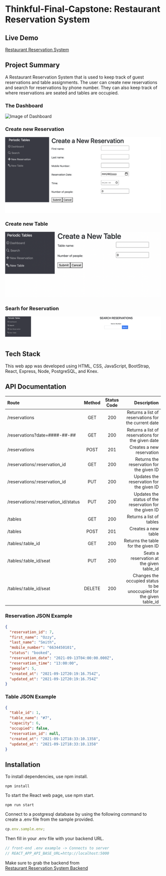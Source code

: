 # Thinkful-Final-Capstone: Restaurant Reservation System

## Live Demo

[Restaurant Reservation System](https://fullstack-reservation-app-frontend.vercel.app/dashboard)

## Project Summary

A Restaurant Reservation System that is used to keep track of guest reservations and table assignments. The user can create new reservations and search for reservations by phone number. They can also keep track of where reservations are seated and tables are occupied.

### The Dashboard

![Image of Dashboard](./images/RestaurantReservationsDashboard.png)

### Create new Reservation

![Image of New Reservation](./images/NewReservationForm.png)

### Create new Table

![Image of New Table](./images/NewTableForm.png)

### Searh for Reservation

![Image of Reservation Search](./images/ReservationSearch.png)

## Tech Stack

This web app was developed using HTML, CSS, JavaScript, BootStrap, React, Express, Node, PostgreSQL, and Knex.

## API Documentation

| Route                                | Method | Status Code |                                                         Description |
| :----------------------------------- | :----: | :---------: | ------------------------------------------------------------------: |
| /reservations                        |  GET   |     200     |                 Returns a list of reservations for the current date |
| /reservations?date=####-##-##        |  GET   |     200     |                   Returns a list of reservations for the given date |
| /reservations                        |  POST  |     201     |                                           Creates a new reservation |
| /reservations/:reservation_id        |  GET   |     200     |                            Returns the reservation for the given ID |
| /reservations/:reservation_id        |  PUT   |     200     |                            Updates the reservation for the given ID |
| /reservations/:reservation_id/status |  PUT   |     200     |              Updates the status of the reservation for the given ID |
| /tables                              |  GET   |     200     |                                            Returns a list of tables |
| /tables                              |  POST  |     201     |                                                 Creates a new table |
| /tables/:table_id                    |  GET   |     200     |                                  Returns the table for the given ID |
| /tables/:table_id/seat               |  PUT   |     200     |                           Seats a reservation at the given table_id |
| /tables/:table_id/seat               | DELETE |     200     | Changes the occupied status to be unoccupied for the given table_id |

### Reservation JSON Example

```json
{
  "reservation_id": 7,
  "first_name": "Ozzy",
  "last_name": "Smith",
  "mobile_number": "6634450101",
  "status": "booked",
  "reservation_date": "2021-09-13T04:00:00.000Z",
  "reservation_time": "13:00:00",
  "people": 5,
  "created_at": "2021-09-12T20:19:16.754Z",
  "updated_at": "2021-09-12T20:19:16.754Z"
}
```

### Table JSON Example

```json
{
  "table_id": 1,
  "table_name": "#7",
  "capacity": 6,
  "occupied": false,
  "reservation_id": null,
  "created_at": "2021-09-12T18:33:10.1358",
  "updated_at": "2021-09-12T18:33:10.1358"
}
```

## Installation

To install dependencies, use npm install.

```
npm install
```

To start the React web page, use npm start.

```
npm run start
```

Connect to a postgresql database by using the following command to create a .env file from the sample provided.

```js
cp.env.sample.env;
```

Then fill in your .env file with your backend URL.

```js
// front-end .env example -> Connects to server
// REACT_APP_API_BASE_URL=http://localhost:5000
```

Make sure to grab the backend from  
 [Restaurant Reservation System Backend](https://github.com/Ternsna11/fullstack-reservation-app-backend)
